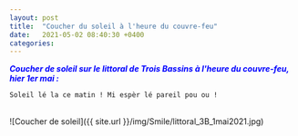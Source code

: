```yaml
---
layout: post
title:  "Coucher du soleil à l'heure du couvre-feu"
date:   2021-05-02 08:40:30 +0400
categories: 
---
```

<span style="color: blue">***Coucher de soleil sur le littoral de Trois Bassins à l'heure du couvre-feu, hier 1er mai :***</span>

`Soleil lé la ce matin ! Mi espèr lé pareil pou ou !` 

<br>
![Coucher de soleil]({{ site.url }}/img/Smile/littoral_3B_1mai2021.jpg)